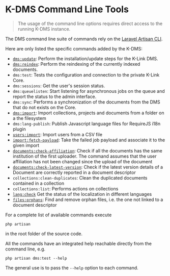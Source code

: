 # K-DMS Command Line Tools

> The usage of the command line options requires direct access to the running 
> K-DMS instance.


The DMS command line suite of commands rely on the [Laravel Artisan CLI](https://laravel.com/docs/5.2/artisan).

Here are only listed the specific commands added by the K-DMS:

- [`dms:update`](./update-command.md): Perform the installation/update steps for the 
  K-Link DMS.
- [`dms:reindex`](./reindex-command.md): Perform the reindexing of the currently 
  indexed documents.
- `dms:test`: Tests the configuration and connection to the private K-Link Core.
- `dms:sessions`: Get the user's session status.
- `dms:queuelisten`: Start listening for asynchronous jobs on the queue and report the status 
  to the admin interface.
- `dms:sync`: Performs a synchronization of the documents from the DMS that do not 
  exists on the Core.
- [`dms:import`](./import-command.md): Import collections, projects and documents 
  from a folder on a the filesystem
- `dms:lang-publish`: Publish Javascript language files for RequireJS i18n plugin
- [`users:import`](./user-import-command.md): Import users from a CSV file
- [`import:fetch-payload`](./import-fetch-payload.md): Take the failed job payload and 
  associate it to the given import
- [`documents:check-affiliation`](./documents-check-affiliation.md): Check if all the 
  documents has the same institution of the first uploader. The command assumes that 
  the user affiliation has not been changed since the upload of the document
- [`documents:check-latest-version`](./documents-check-latest-version.md): Check if 
  the latest version details of a Document are correctly reported in a document descriptor
- `collections:clean-duplicates`: Clean the duplicated documents contained in a collection
- `collections:list`: Performs actions on collections
- [`lang:check`](./lang-check.md) Get the status of the localization in different languages
- [`files:orphans`](./files-orphans.md): Find and remove orphan files, i.e. the one not linked
  to a document descriptor

For a complete list of available commands execute

```
php artisan
```

in the root folder of the source code.

All the commands have an integrated help reachable directly from the command line, e.g.

```
php artisan dms:test --help
```

The general use is to pass the `--help` option to each command.